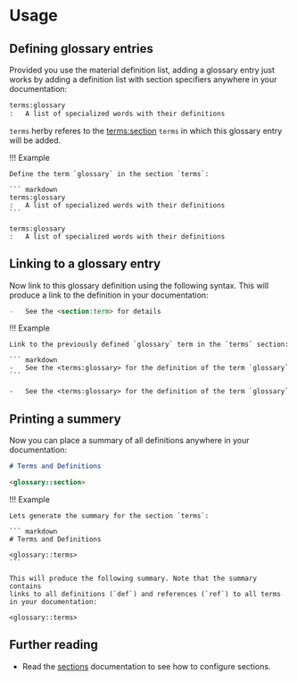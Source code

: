 # Usage

## Defining glossary entries

Provided you use the material definition list, adding a glossary entry
just works by adding a definition list with section specifiers anywhere
in your documentation:

``` markdown
terms:glossary
:   A list of specialized words with their definitions
```

`terms` herby referes to the <terms:section> `terms` in which this glossary
entry will be added.

!!! Example

    Define the term `glossary` in the section `terms`:

    ``` markdown
    terms:glossary
    :   A list of specialized words with their definitions
    ```

    terms:glossary
    :   A list of specialized words with their definitions

## Linking to a glossary entry

Now link to this glossary definition using the following
syntax. This will produce a link to the definition in your documentation:

``` markdown
-   See the <section:term> for details
```

!!! Example

    Link to the previously defined `glossary` term in the `terms` section:

    ``` markdown
    -   See the <terms:glossary> for the definition of the term `glossary`
    ```

    -   See the <terms:glossary> for the definition of the term `glossary`

## Printing a summery

Now you can place a summary of all definitions anywhere in your
documentation:

``` markdown
# Terms and Definitions

<glossary::section>
```

!!! Example

    Lets generate the summary for the section `terms`:

    ``` markdown
    # Terms and Definitions

    <glossary::terms>
    ```

    This will produce the following summary. Note that the summary contains
    links to all definitions (`def`) and references (`ref`) to all terms
    in your documentation:

    <glossary::terms>

## Further reading

-   Read the [sections](sections.md) documentation to see how to configure sections.

